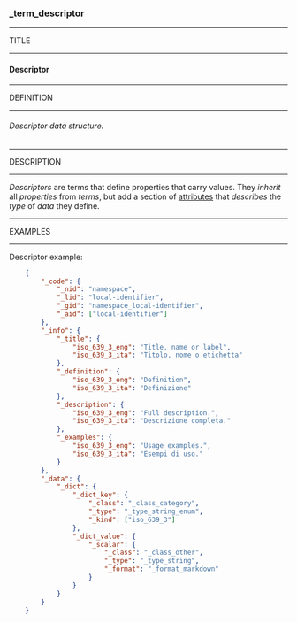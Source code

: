 ### _term_descriptor



------
TITLE

------

#### Descriptor



------
DEFINITION

------

###### Descriptor data structure.



------
DESCRIPTION

------

*Descriptors* are terms that define properties that carry values. They *inherit* all *properties* from *terms*, but add a section of [attributes](_data) that *describes* the *type* of *data* they define.



------
EXAMPLES

------

Descriptor example:

```json
	{
		"_code": {
			"_nid": "namespace",
			"_lid": "local-identifier",
			"_gid": "namespace_local-identifier",
			"_aid": ["local-identifier"]
		},
		"_info": {
			"_title": {
				"iso_639_3_eng": "Title, name or label",
				"iso_639_3_ita": "Titolo, nome o etichetta"
			},
			"_definition": {
				"iso_639_3_eng": "Definition",
				"iso_639_3_ita": "Definizione"
			},
			"_description": {
				"iso_639_3_eng": "Full description.",
				"iso_639_3_ita": "Descrizione completa."
			},
			"_examples": {
				"iso_639_3_eng": "Usage examples.",
				"iso_639_3_ita": "Esempi di uso."
			}
		},
		"_data": {
 			"_dict": {
				"_dict_key": {
					"_class": "_class_category",
					"_type": "_type_string_enum",
					"_kind": ["iso_639_3"]
				},
				"_dict_value": {
					"_scalar": {
						"_class": "_class_other",
						"_type": "_type_string",
						"_format": "_format_markdown"
					}
				}
			}
		}
	}
```